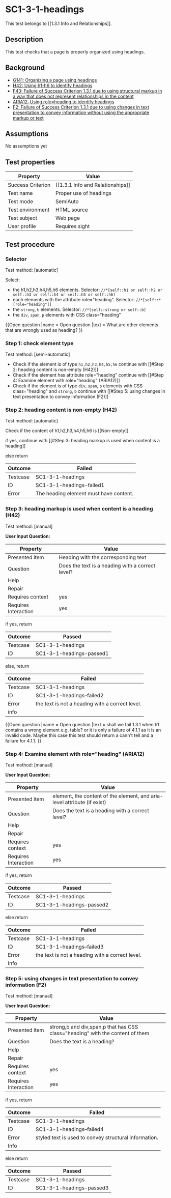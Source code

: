 
# SC1-3-1-headings

This test belongs to [[1.3.1 Info and Relationships]].


## Description
This test checks that a page is properly organized using headings.


## Background
- [G141: Organizing a page using headings](http://www.w3.org/TR/2015/NOTE-WCAG20-TECHS-20150226/G141)
- [H42: Using h1-h6 to identify headings](http://www.w3.org/TR/2015/NOTE-WCAG20-TECHS-20150226/H42)
- [F43: Failure of Success Criterion 1.3.1 due to using structural markup in a way that does not represent relationships in the content](http://www.w3.org/TR/2015/NOTE-WCAG20-TECHS-20150226/F43.html)
- [ARIA12: Using role=heading to identify headings](http://www.w3.org/TR/2015/NOTE-WCAG20-TECHS-20150226/ARIA12)
- [F2: Failure of Success Criterion 1.3.1 due to using changes in text presentation to convey information without using the appropriate markup or text](http://www.w3.org/TR/2015/NOTE-WCAG20-TECHS-20150226/F2.html)


## Assumptions
No assumptions yet


## Test properties
| Property          | Value
|-------------------|----
| Success Criterion | [[1.3.1 Info and Relationships]]
| Test name         | Proper use of headings
| Test mode         | SemiAuto
| Test environment  | HTML source
| Test subject      | Web page
| User profile      | Requires sight


## Test procedure

### Selector
Test method: [automatic]

Select:

- the h1,h2,h3,h4,h5,h6 elements. Selector: `//*[self::h1 or self::h2 or self::h3 or self::h4 or self::h5 or self::h6]`
- each elements with the attribute role="heading". Selector: `//*[self::*[role="heading"]]`
- the `strong`, `b` elements. Selector: `//*[self::strong or self::b]`
- the `div`, `span`, `p` elements with CSS class="heading"

{{Open question
|name = Open question
|text = What are other elements that are wrongly used as heading?
}}
### Step 1: check element type
Test method: [semi-automatic]

- Check if the element is of type `h1,h2,h3,h4,h5,h6` continue with [[#Step 2: heading content is non-empty (H42)]]
- Check if the element has attribute role="heading" continue with [[#Step 4: Examine element with role="heading" (ARIA12)]]
- Check if the element is of type `div`, `span`, `p` elements with CSS class="heading" and  `strong`, `b` continue with [[#Step 5: using changes in text presentation to convey information (F2)]]


### Step 2: heading content is non-empty (H42)
Test method: [automatic]

Check if the content of h1,h2,h3,h4,h5,h6 is [[Non-empty]].

if yes, continue with [[#Step 3: heading markup is used when content is a heading]]

else return

| Outcome  | Failed
|----------|-----
| Testcase | SC1-3-1-headings
| ID       | SC1-3-1-headings-failed1
| Error    | The heading element must have content.

### Step 3: heading markup is used when content is a heading (H42)
Test method: [manual]

**User Input Question:**

| Property             | Value
|----------------------|---------
| Presented item       | Heading with the corresponding text
| Question             | Does the text is a heading with a correct level?
| Help                 |
| Repair               |
| Requires context     | yes
| Requires Interaction | yes

if yes, return

| Outcome  | Passed
|----------|-----
| Testcase | SC1-3-1-headings
| ID       | SC1-3-1-headings-passed1

else, return

| Outcome  | Failed
|----------|-----
| Testcase | SC1-3-1-headings
| ID       | SC1-3-1-headings–failed2
| Error    | the text is not a heading with a correct level.
| info     |

{{Open question
|name = Open question
|text = shall we fail 1.3.1 when h1 contains a wrong element e.g. table? or it is only a failure of 4.1.1 as it is an invalid code. Maybe this case this test should return a cann't tell and a failure for 4.1.1.
}}
### Step 4: Examine element with role="heading" (ARIA12)
Test method: [manual]

**User Input Question:**

| Property             | Value
|----------------------|---------
| Presented item       | element, the content of the element, and aria-level attribute (if exist)
| Question             | Does the text is a heading with a correct level?
| Help                 |
| Repair               |
| Requires context     | yes
| Requires Interaction | yes

if yes, return

| Outcome  | Passed
|----------|-----
| Testcase | SC1-3-1-headings
| ID       | SC1-3-1-headings-passed2

else return

| Outcome  | Failed
|----------|-----
| Testcase | SC1-3-1-headings
| ID       | SC1-3-1-headings–failed3
| Error    | the text is not a heading with a correct level.
| Info     |

### Step 5: using changes in text presentation to convey information (F2)
Test method: [manual]

**User Input Question:**

| Property             | Value
|----------------------|---------
| Presented item       | strong,b and div,span,p that has CSS class="heading" with the content of them
| Question             | Does the text is a heading?
| Help                 |
| Repair               |
| Requires context     | yes
| Requires Interaction | yes

if yes, return

| Outcome  | Failed
|----------|-----
| Testcase | SC1-3-1-headings
| ID       | SC1-3-1-headings–failed4
| Error    | styled text is used to convey structural information.
| Info     |

else return

| Outcome  | Passed
|----------|-----
| Testcase | SC1-3-1-headings
| ID       | SC1-3-1-headings-passed3

